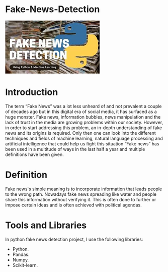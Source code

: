 # Fake-News-Detection
![](Images/news.png)
# Introduction
The term “Fake News” was a lot less unheard of and not prevalent a couple of decades ago but in this digital era of social media, it has surfaced as a huge monster. Fake news, information bubbles, news manipulation and the lack of trust in the media are growing problems within our society. However, in order to start addressing this problem, an in-depth understanding of fake news and its origins is required. Only then one can look into the different techniques and fields of machine learning, natural language processing and artificial intelligence that could help us fight this situation “Fake news” has been used in a multitude of ways in the last half a year and multiple definitions have been given. 

# Definition
Fake news's simple meaning is to incorporate information that leads people to the wrong path. Nowadays fake news spreading like water and people share this information without verifying it. This is often done to further or impose certain ideas and is often achieved with political agendas.

# Tools and Libraries
In python fake news detection project, I use the following libraries: <br />
* Python.  <br />
* Pandas.  <br />
* Numpy.    <br />
* Scikit-learn.   <br />



